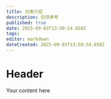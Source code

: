 ```yaml
---
title: 分类介绍
description: 仅供参考
published: true
date: 2025-09-03T13:50:54.658Z
tags: 
editor: markdown
dateCreated: 2025-09-03T13:50:54.658Z
---
```


# Header
Your content here